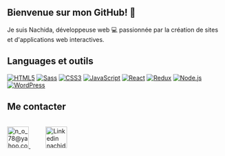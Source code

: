 ## Bienvenue sur mon GitHub! 👋

Je suis Nachida, développeuse web 💻 passionnée par la création de sites et d'applications web interactives.  


## Languages et outils

[![HTML5](https://img.shields.io/badge/-HTML5-000?&logo=HTML5&logoColor=E34F26)](https://www.w3.org/html/)
[![Sass](https://img.shields.io/badge/-Sass-000?&logo=Sass&logoColor=CC6699)](https://sass-lang.com)
[![CSS3](https://img.shields.io/badge/-CSS3-000?&logo=CSS3&logoColor=1572B6)](https://developer.mozilla.org/fr/docs/Web/CSS)
[![JavaScript](https://img.shields.io/badge/-JavaScript-000?&logo=JavaScript&logoColor=F7DF1E)](https://developer.mozilla.org/en-US/docs/Web/JavaScript)
[![React](https://img.shields.io/badge/-React-61DAFB?&logo=React&logoColor=000000)](https://reactjs.org/)
[![Redux](https://img.shields.io/badge/-Redux-764ABC?&logo=Redux&logoColor=FFFFFF)](https://redux.js.org/)
[![Node.js](https://img.shields.io/badge/-Node.js-339933?&logo=Node.js&logoColor=FFFFFF)](https://nodejs.org/)
[![WordPress](https://img.shields.io/badge/-WordPress-21759B?&logo=WordPress&logoColor=FFFFFF)](https://wordpress.org/)

## Me contacter
<p align="left">
   <br/>
  <a href="mailto:n_o_78@yahoo.com?subject=Bonjour!">
    <img alt="n_o_78@yahoo.com" height="50px" width="50px" src="https://img.icons8.com/?size=100&id=xLIkjgcmFOsC&format=png&color=000000"/>
  </a>
  &nbsp;&nbsp;&nbsp;&nbsp;&nbsp;&nbsp;&nbsp;&nbsp;
  <a href="https://www.linkedin.com/in/nachida-ouasti-b64a32292/">
    <img alt="Linkedin nachida ouasti" height="50px" width="50px" src="https://upload.wikimedia.org/wikipedia/commons/thumb/c/ca/LinkedIn_logo_initials.png/600px-LinkedIn_logo_initials.png"/>
  </a>
</p>

<!--
**NachidaOUASTI/NachidaOUASTI** is a ✨ _special_ ✨ repository because its `README.md` (this file) appears on your GitHub profile.
[![LinkedIn](https://img.shields.io/badge/-LinkedIn-000?&logo=LinkedIn&logoColor=0A66C2)](https://www.linkedin.com/in/nachida-ouasti-b64a32292/)
[![Email](https://img.shields.io/badge/-Email-000?&logo=Mail&logoColor=FF0000)](mailto:n_o_78@yahoo.com?subject=Bonjour!)
Here are some ideas to get you started:

- 🔭 I’m currently working on ...
- 🌱 I’m currently learning ...
- 👯 I’m looking to collaborate on ...
- 🤔 I’m looking for help with ...
- 💬 Ask me about ...
- 📫 How to reach me: ...
- 😄 Pronouns: ...
- ⚡ Fun fact: ...
-->
